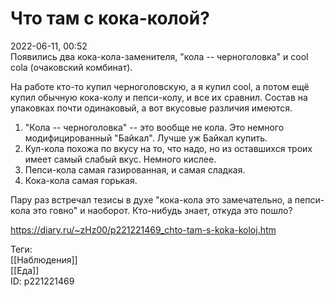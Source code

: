 Что там с кока-колой?
======================

   
 2022-06-11, 00:52   
  Появились два кока-кола-заменителя, "кола -- черноголовка" и cool cola (очаковский комбинат).   
   
 На работе кто-то купил черноголовскую, а я купил cool, а потом ещё купил обычную кока-колу и пепси-колу, и все их сравнил. Состав на упаковках почти одинаковый, а вот вкусовые различия имеются.   
   
 1. "Кола -- черноголовка" -- это вообще не кола. Это немного модифицированный "Байкал". Лучше уж Байкал купить.   
 2. Кул-кола похожа по вкусу на то, что надо, но из оставшихся троих имеет самый слабый вкус. Немного кислее.   
 3. Пепси-кола самая газированная, и самая сладкая.   
 4. Кока-кола самая горькая.   
   
 Пару раз встречал тезисы в духе "кока-кола это замечательно, а пепси-кола это говно" и наоборот. Кто-нибудь знает, откуда это пошло?   
    
 <https://diary.ru/~zHz00/p221221469_chto-tam-s-koka-koloj.htm>   
   
 Теги:   
 [[Наблюдения]]   
 [[Еда]]   
 ID: p221221469